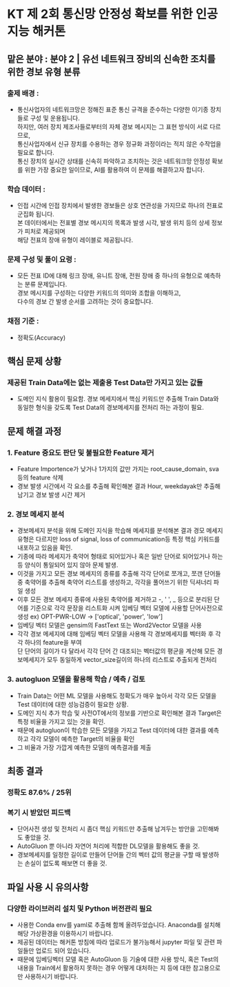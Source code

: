 # KT 제 2회 통신망 안정성 확보를 위한 인공지능 해커톤
  

## 맡은 분야 : 분야 2 | 유선 네트워크 장비의 신속한 조치를 위한 경보 유형 분류
  
### 출제 배경 : 
- 통신사업자의 네트워크망은 정해진 표준 통신 규격을 준수하는 다양한 이기종 장치들로 구성 및 운용됩니다.  
하지만, 여러 장치 제조사들로부터의 자체 경보 메시지는 그 표현 방식이 서로 다르므로,  
통신사업자에서 신규 장치를 수용하는 경우 정규화 과정이라는 적지 않은 수작업을 필요로 합니다.  
통신 장치의 실시간 상태를 신속히 파악하고 조치하는 것은 네트워크망 안정성 확보를 위한 가장 중요한 일이므로, 
AI를 활용하여 이 문제를 해결하고자 합니다.  
  
### 학습 데이터 : 
- 인접 시간에 인접 장치에서 발생한 경보들은 상호 연관성을 가지므로 하나의 전표로 군집화 됩니다.  
본 데이터에서는 전표별 경보 메시지의 목록과 발생 시각, 발생 위치 등의 상세 정보가 피처로 제공되며  
해당 전표의 장애 유형이 레이블로 제공됩니다.    
    
### 문제 구성 및 풀이 요령 :   
- 모든 전표 ID에 대해 링크 장애, 유니트 장애, 전원 장애 중 하나의 유형으로 예측하는 분류 문제입니다.   
경보 메시지를 구성하는 다양한 키워드의 의미와 조합을 이해하고,   
다수의 경보 간 발생 순서를 고려하는 것이 중요합니다.   
                         
### 채점 기준 :   
- 정확도(Accuracy)  

  
## 핵심 문제 상황
  
### 제공된 Train Data에는 없는 제출용 Test Data만 가지고 있는 값들
- 도메인 지식 활용이 필요함.
  경보 메세지에서 핵심 키워드만 추출해 Train Data와 동일한 형식을 갖도록 Test Data의 경보메세지를 전처리 하는 과정이 필요.  

## 문제 해결 과정

### 1. Feature 중요도 판단 및 불필요한 Feature 제거
- Feature Importence가 낮거나 1가지의 값만 가지는 root_cause_domain, sva등의 feature 삭제
- 경보 발생 시간에서 각 요소를 추출해 확인해본 결과 Hour, weekdayak만 추출해 남기고 경보 발생 시간 제거

### 2. 경보 메세지 분석
- 경보메세지 분석을 위해 도메인 지식을 학습해 메세지를 분석해본 결과 경모 메세지 유형은 다르지만 loss of signal, loss of communication등 특정 핵심 키워드를 내포하고 있음을 확인.
- 기종에 따라 메세지가 축약어 형태로 되어있거나 혹은 일반 단어로 되어있거나 하는 등 양식이 통일되어 있지 않아 문제 발생.
- 이것을 가지고 모든 경보 메세지의 종류를 추출해 각각 단어로 쪼개고, 쪼갠 단어들 중 축약어를 추출해 축약어 리스트를 생성하고, 각각을 풀어쓰기 위한 딕셔너리 파일 생성
- 이후 모든 경보 메세지 종류에 사용된 축약어를 제거하고 -, ' ', _ 등으로 분리된 단어를 기준으로 각각 문장을 리스트화 시켜 임베딩 벡터 모델에 사용할 단어사전으로 생성
  ex) OPT-PWR-LOW -> ['optical', 'power', 'low']
- 임베딩 벡터 모델은 gensim의 FastText 또는 Word2Vector 모델을 사용
- 각각 경보 메세지에 대해 임베딩 벡터 모델을 사용해 각 경보메세지를 벡터화 후 각각 하나의 feature을 부여  
  단 단어의 길이가 다 달라서 각각 단어 간 대조되는 벡터값의 평균을 계산해 모든 경보메세지가 모두 동일하게 vector_size길이의 하나의 리스트로 추출되게 전처리

### 3. autogluon 모델을 활용해 학습 / 예측 / 검토
- Train Data는 어떤 ML 모델을 사용해도 정확도가 매우 높아서 각각 모든 모델을 Test 데이터에 대한 성능검증이 필요한 상황.
- 도메인 지식 추가 학습 및 사전OT에서의 정보를 기반으로 확인해본 결과 Target은 특정 비율을 가지고 있는 것을 확인.
- 때문에 autogluon이 학습한 모든 모델을 가지고 Test 데이터에 대한 결과를 예측하고 각각 모델이 예측한 Target의 비율을 확인
- 그 비율과 가장 가깝게 예측한 모델의 예측결과를 제출  

## 최종 결과

### 정확도 87.6% / 25위

### 복기 시 받았던 피드백
- 단어사전 생성 및 전처리 시 좀더 핵심 키워드만 추출해 남겨두는 방안을 고민해봐도 좋았을 것.
- AutoGluon 뿐 아니라 자연어 처리에 적합한 DL모델을 활용해도 좋을 것.
- 경보메세지를 일정한 길이로 만들어 단어들 간의 벡터 값의 평균을 구할 때 발생하는 손실이 없도록 해보면 더 좋을 것.


## 파일 사용 시 유의사항
### 다양한 라이브러리 설치 및 Python 버전관리 필요
- 사용한 Conda env를 yaml로 추출해 함께 올려두었습니다. Anaconda를 설치해 해당 가상환경을 이용하시기 바랍니다.
- 제공된 데이터는 해커톤 방침에 따라 업로드가 불가능해서 jupyter 파일 및 관련 파일들만 업로드 되어 있습니다.
- 때문에 임베딩벡터 모델 혹은 AutoGluon 등 기술에 대한 사용 방식, 혹은 Test의 내용을 Train에서 활용하지 못하는 경우 어떻게 대처하는 지 등에 대한 참고용으로만 사용하시기 바랍니다.
